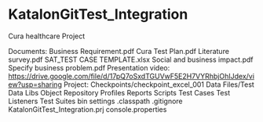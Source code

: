 # KatalonGitTest_Integration
Cura healthcare Project

Documents: 
        Business Requirement.pdf
        Cura Test Plan.pdf
        Literature survey.pdf
        SAT_TEST  CASE TEMPLATE.xlsx
        Social and business impact.pdf
        Specify business problem.pdf
Presentation video:
        https://drive.google.com/file/d/17pQ7oSxdTGUVwF5E2H7VYRhbjOhIJdex/view?usp=sharing
Project:
        Checkpoints/checkpoint_excel_001
        Data Files/Test Data
        Libs
        Object Repository
        Profiles
        Reports
        Scripts
        Test Cases
        Test Listeners
        Test Suites
        bin
        settings
        .classpath
        .gitignore
        KatalonGitTest_Integration.prj
        console.properties
